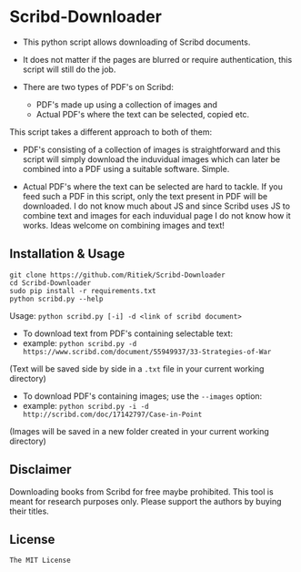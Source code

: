 # Scribd-Downloader

- This python script allows downloading of Scribd documents.

- It does not matter if the pages are blurred or require authentication, this script will still do the job.

- There are two types of PDF's on Scribd:

  - PDF's made up using a collection of images and
  - Actual PDF's where the text can be selected, copied etc.

This script takes a different approach to both of them:

- PDF's consisting of a collection of images is straightforward and this script will simply download the induvidual images which can later be combined into a PDF using a suitable software. Simple.

- Actual PDF's where the text can be selected are hard to tackle. If you feed such a PDF in this script, only the text present in PDF will be downloaded. I do not know much about JS and since Scribd uses JS to combine text and images for each induvidual page I do not know how it works. Ideas welcome on combining images and text!

## Installation & Usage

```
git clone https://github.com/Ritiek/Scribd-Downloader
cd Scribd-Downloader
sudo pip install -r requirements.txt
python scribd.py --help
```

Usage: `python scribd.py [-i] -d <link of scribd document>`

- To download text from PDF's containing selectable text:
- example: `python scribd.py -d https://www.scribd.com/document/55949937/33-Strategies-of-War`

(Text will be saved side by side in a `.txt` file in your current working directory)

- To download PDF's containing images; use the `--images` option:
- example: `python scribd.py -i -d http://scribd.com/doc/17142797/Case-in-Point`

(Images will be saved in a new folder created in your current working directory)

## Disclaimer

Downloading books from Scribd for free maybe prohibited. This tool is meant for research purposes only. Please support the authors by buying their titles.

## License

`The MIT License`
